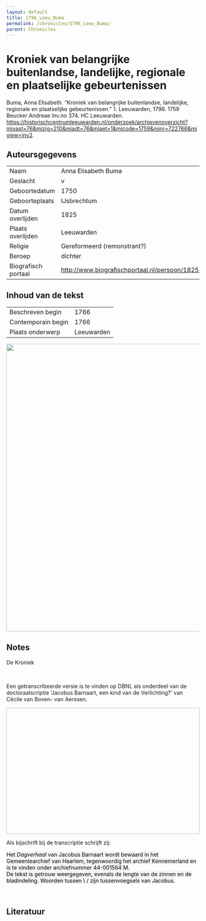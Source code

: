 ```yaml
---
layout: default
title: 1796_Leeu_Buma
permalink: /chronicles/1796_Leeu_Buma/
parent: Chronicles
--- 
```



# Kroniek van belangrijke buitenlandse, landelijke, regionale en plaatselijke gebeurtenissen 

Buma, Anna Elisabeth. “Kroniek van belangrijke buitenlandse, landelijke, regionale en plaatselijke gebeurtenissen.” 1. Leeuwarden, 1796. 1759 Beucker Andreae Inv.no 374. HC Leeuwarden. https://historischcentrumleeuwarden.nl/onderzoek/archievenoverzicht?mivast=76&mizig=210&miadt=76&miaet=1&micode=1759&minr=722766&miview=inv2. 

## Auteursgegevens 

| | | 
| --------------- | --------------- | 
| Naam |  Anna Elisabeth Buma | 
| Geslacht | v | 
 | Geboortedatum | 1750 | 
| Geboorteplaats | IJsbrechtum | 
| Datum overlijden | 1825 | 
| Plaats overlijden | Leeuwarden | 
| Religie | Gereformeerd (remonstrant?) | 
| Beroep | dichter | 
| Biografisch portaal | http://www.biografischportaal.nl/persoon/18252441 | 

## Inhoud van de tekst 

| | | 
| --------------- | --------------- | 
| Beschreven begin | 1766 | 
| Contemporain begin | 1766 | 
| Plaats onderwerp | Leeuwarden | 

[<img src="..\..\barplots_chronicles\1796_Leeu_Buma.jpg" width="750"/>](..\..\barplots_chronicles\1796_Leeu_Buma.jpg) 

## Notes 

<div data-schema-version="8"><p>De Kroniek</p>
<p>&nbsp;</p>
<p>Een getranscribeerde versie is te vinden op DBNL als onderdeel van de doctoraalscriptie 'Jacobus Barnaart, een kind van de Verlichting?' van Cécile van Boven- van Aerssen.</p>
<p><img alt="" data-attachment-key="XMKBAG3I" width="606" height="329"></p>
<p>Als bijschrift bij de transcriptie schrijft zij:</p>
<p><span style="color: #000000"><span style="background-color: #f3f4f5">Het&nbsp;</span></span><em><span style="color: #000000"><span style="background-color: #f3f4f5">Dagverhaal</span></span></em><span style="color: #000000"><span style="background-color: #f3f4f5">&nbsp;van Jacobus Barnaart wordt bewaard in het Gemeentearchief van Haarlem, tegenwoordig het archief Kennemerland en is te vinden onder archiefnummer 44-001564 M.<br>De tekst is getrouw weergegeven, evenals de lengte van de zinnen en de bladindeling. Woorden tussen \ / zijn tussenvoegsels van Jacobus.</span></span></p>
<p>&nbsp;</p>
</div> 

## Literatuur 

